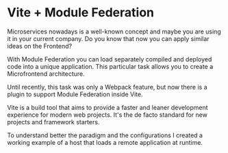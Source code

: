 # Vite + Module Federation

Microservices nowadays is a well-known concept and maybe you are using it in your current company.
Do you know that now you can apply similar ideas on the Frontend?

With Module Federation you can load separately compiled and deployed code into a unique application. This particular task allows you to create a Microfrontend architecture.

Until recently, this task was only a Webpack feature, but now there is a plugin to support Module Federation inside Vite.

Vite is a build tool that aims to provide a faster and leaner development experience for modern web projects. It's the de facto standard for new projects and framework starters.

To understand better the paradigm and the configurations I created a working example of a host that loads a remote application at runtime.

